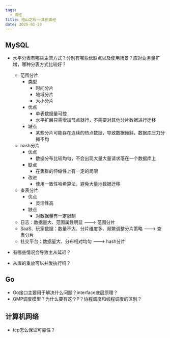 ```yaml
---
tags:
  - 面经
title: 他山之石——其他面经
date: 2025-01-20
---
```


## MySQL
- 水平分表有哪些主流方式？分别有哪些优缺点以及使用场景？应对业务量扩增，哪种分表方式比较好？
	- 范围分片
		- 类型
			- 时间分片
			- 地域分片
			- 大小分片
		- 优点
			- 单表数据量可控
			- 水平扩展只需增加节点就行，不需要对其他分片数据进行迁移
		- 缺点
			- 某些分片可能存在连续的热点数据，导致数据倾斜，数据库压力分摊不均
	- hash分片
		- 优点
			- 数据分布比较均匀，不会出现大量大量请求落在一个数据库上
		- 缺点
			- 在集群的伸缩性上有一定的局限
		- 改进
			- 使用一致性哈希算法，避免大量地数据迁移
	- 查表分片
		- 优点
			- 灵活性高
		- 缺点
			- 对数据量有一定限制
	- 日志：数据量大、范围属性明显 ---> 范围分片
	- SaaS、玩家数据：数量不大、分片维度多、频繁调整分片策略 ---> 查表分片
	- 社交平台：数据量大、分布相对均匀 ---> hash分片
	
- 有哪些情况会导致主从延迟？
- 从库的重放可以并发执行吗？

## Go
- Go接口主要用于解决什么问题？interface底层原理？
- GMP调度模型？为什么要有这个P？协程调度和线程调度的区别？


## 计算机网络
- tcp怎么保证可靠性？